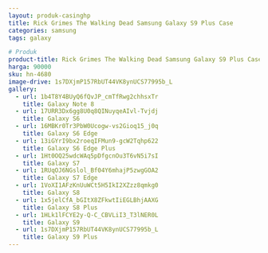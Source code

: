 ```yaml
---
layout: produk-casinghp
title: Rick Grimes The Walking Dead Samsung Galaxy S9 Plus Case
categories: samsung
tags: galaxy

# Produk
product-title: Rick Grimes The Walking Dead Samsung Galaxy S9 Plus Case
harga: 90000
sku: hn-4680
image-drive: 1s7DXjmP157RbUT44VK8ynUCS77995b_L
gallery:
  - url: 1b4T8Y4BUyQ6fQvJP_cmTfRwg2chhsxTr
    title: Galaxy Note 8
  - url: 17URR3Dx6gg8U0q8QINuyqeAIvl-Tvjdj
    title: Galaxy S6
  - url: 16MBKr0Tr3PbW0Ucogw-vs2Gioq15_j0q
    title: Galaxy S6 Edge
  - url: 13iGYrI9bx2roeqIFMun9-gcW2Tqhp622
    title: Galaxy S6 Edge Plus
  - url: 1Ht0OQ25wdcWAq5pDfgcnOu3T6vN5i7sI
    title: Galaxy S7
  - url: 1RUqOJ6NGslol_Bf04Y6mhajP5zwgGOA2
    title: Galaxy S7 Edge
  - url: 1VoXI1AFzKnUuWCt5H5IkI2XZzz8qmkg0
    title: Galaxy S8
  - url: 1x5jelCfA_bGItX8ZFkwtIiEGLBhjAAXG
    title: Galaxy S8 Plus
  - url: 1HLk1lFCYE2y-Q-C_CBVLiI3_T3lNER0L
    title: Galaxy S9
  - url: 1s7DXjmP157RbUT44VK8ynUCS77995b_L
    title: Galaxy S9 Plus
---
```

